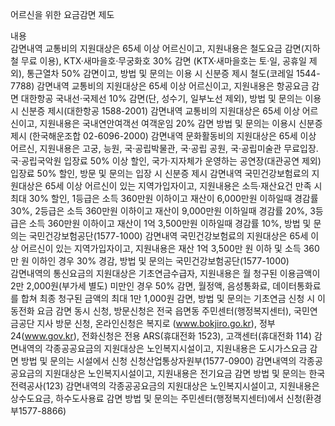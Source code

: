 어르신을 위한 요금감면 제도

내용                                                                                                                                            
 감면내역 교통비의 지원대상은 65세 이상 어르신이고, 지원내용은 철도요금 감면(지하철 무료 이용), KTX·새마을호·무궁화호 30% 감면 (KTX·새마을호는 토·일, 공휴일 제외), 통근열차 50% 감면이고, 방법 및 문의는 이용 시 신분증 제시 철도(코레일 1544-7788)
 감면내역 교통비의 지원대상은 65세 이상 어르신이고, 지원내용은 항공요금 감면 대한항공 국내선·국제선 10% 감면(단, 성수기, 일부노선 제외), 방법 및 문의는 이용시 신분증 제시(대한항공 1588-2001)
 감면내역 교통비의 지원대상은 65세 이상 어르신이고, 지원내용은 국내연안여객선 여객운임 20% 감면 방법 및 문의는 이용시 신분증 제시 (한국해운조합 02-6096-2000)
 감면내역 문화활동비의 지원대상은 65세 이상 어르신, 지원내용은 고궁, 능원, 국·공립박물관, 국·공립 공원, 국·공립미술관 무료입장. 국·공립국악원 입장료 50% 이상 할인, 국가·지자체가 운영하는 공연장(대관공연 제외) 입장료 50% 할인, 방문 및 문의는 입장 시 신분증 제시                                                                                                                                             감면내역 국민건강보험료의 지원대상은 65세 이상 어르신이 있는 지역가입자이고, 지원내용은 소득·재산요건 만족 시 최대 30% 할인, 1등급은 소득 360만원 이하이고 재산이 6,000만원 이하일때 경감률 30%, 2등급은 소득 360만원 이하이고 재산이 9,000만원 이하일때 경감률 20%, 3등급은 소득 360만원 이하이고 재산이 1억 3,500만원 이하일때 경감률 10%, 방법 및 문의는 국민건강보험공단(1577-1000)
 감면내역 국민건강보험료의 지원대상은 65세 이상 어르신이 있는 지역가입자이고, 지원내용은 재산 1억 3,500만 원 이하 및 소득 360만 원 이하인 경우 30% 경감, 방법 및 문의는 국민건강보험공단(1577-1000)                                                                                                                                    
 감면내역의 통신요금의 지원대상은 기초연금수급자, 지원내용은 월 청구된 이용금액이 2만 2,000원(부가세 별도) 미만인 경우 50% 감면, 월정액, 음성통화료, 데이터통화료를 합쳐 최종 청구된 금액의 최대 1만 1,000원 감면, 방법 및 문의는 기초연금 신청 시 이동전화 요금 감면 동시 신청, 방문신청은 전국 읍면동 주민센터(행정복지센터), 국민연금공단 지사 방문 신청, 온라인신청은 복지로 (www.bokjiro.go.kr), 정부24(www.gov.kr), 전화신청은 전용 ARS(휴대전화 1523), 고객센터(휴대전화 114)
 감면내역의 각종공공요금의 지원대상은 노인복지시설이고, 지원내용은 도시가스요금 감면 방법 및 문의는 시설에서 신청 신청산업통상자원부(1577-0900)
 감면내역의 각종공공요금의 지원대상은 노인복지시설이고, 지원내용은 전기요금 감면 방법 및 문의는 한국전력공사(123)
 감면내역의 각종공공요금의 지원대상은 노인복지시설이고, 지원내용은 상수도요금, 하수도사용료 감면 방법 및 문의는 주민센터(행정복지센터)에서 신청(환경부1577-8866)
